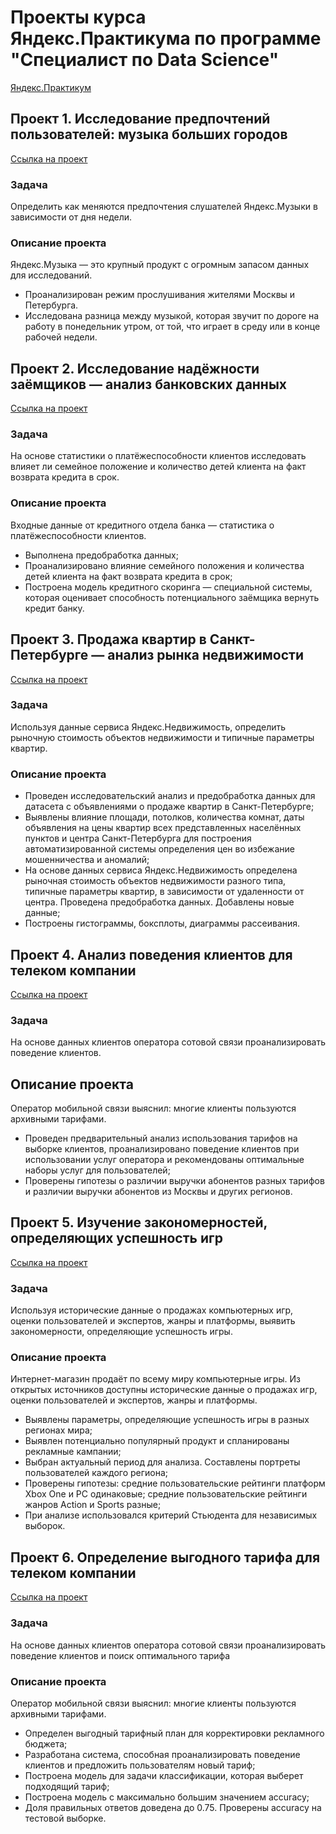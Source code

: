# Проекты курса Яндекс.Практикума по программе "Специалист по Data Science"
[Яндекс.Практикум](https://praktikum.yandex.ru/profile/data-scientist/)

## Проект 1. Исследование предпочтений пользователей: музыка больших городов
[Ссылка на проект](https://github.com/vladimir-ivanov1701/yandex_praktikum_ds_projects/tree/master/Project1_big_cities_music)

### Задача
Определить как меняются предпочтения слушателей Яндекс.Музыки в зависимости от дня недели.

### Описание проекта
Яндекс.Музыка — это крупный продукт с огромным запасом данных для исследований. 
- Проанализирован режим прослушивания жителями Москвы и Петербурга.
- Исследована разница между музыкой, которая звучит по дороге на работу в понедельник утром, от той, что играет в среду или в конце рабочей недели.

## Проект 2. Исследование надёжности заёмщиков — анализ банковских данных
[Ссылка на проект](https://github.com/vladimir-ivanov1701/yandex_praktikum_ds_projects/tree/master/Project2_bank_scoring_model)

### Задача
На основе статистики о платёжеспособности клиентов исследовать влияет ли семейное положение и количество детей клиента на факт возврата кредита в срок.

### Описание проекта
Входные данные от кредитного отдела банка  — статистика о платёжеспособности клиентов. 
- Выполнена предобработка данных;
- Проанализировано влияние семейного положения и количества детей клиента на факт возврата кредита в срок;
- Построена модель кредитного скоринга — специальной системы, которая оценивает способность потенциального заёмщика вернуть кредит банку.

## Проект 3. Продажа квартир в Санкт-Петербурге — анализ рынка недвижимости
[Ссылка на проект](https://github.com/vladimir-ivanov1701/yandex_praktikum_ds_projects/tree/master/Project3_SPb_estate_analysis)
### Задача
Используя данные сервиса Яндекс.Недвижимость, определить рыночную стоимость объектов недвижимости и типичные параметры квартир.

### Описание проекта
- Проведен исследовательский анализ и предобработка данных для датасета с объявлениями о продаже квартир в Санкт-Петербурге;
- Выявлены влияние площади, потолков, количества комнат, даты объявления на цены квартир всех представленных населённых пунктов и центра Санкт-Петербурга для построения автоматизированной системы определения цен во избежание мошенничества и аномалий;
- На основе данных сервиса Яндекс.Недвижимость определена рыночная стоимость объектов недвижимости разного типа, типичные параметры квартир, в зависимости от удаленности от центра. Проведена предобработка данных. Добавлены новые данные;
- Построены гистограммы, боксплоты, диаграммы рассеивания.

## Проект 4. Анализ поведения клиентов для телеком компании
[Ссылка на проект](https://github.com/vladimir-ivanov1701/yandex_praktikum_ds_projects/tree/master/Project4_tariffs_analysis)
### Задача
На основе данных клиентов оператора сотовой связи проанализировать поведение клиентов.

## Описание проекта
Оператор мобильной связи выяснил: многие клиенты пользуются архивными тарифами. 
- Проведен предварительный анализ использования тарифов на выборке клиентов, проанализировано поведение клиентов при использовании услуг оператора и рекомендованы оптимальные наборы услуг для пользователей;
- Проверены гипотезы о различии выручки абонентов разных тарифов и различии выручки абонентов из Москвы и других регионов.

## Проект 5. Изучение закономерностей, определяющих успешность игр
[Ссылка на проект](https://github.com/vladimir-ivanov1701/yandex_praktikum_ds_projects/tree/master/Project5_games_analysis)
### Задача
Используя исторические данные о продажах компьютерных игр, оценки пользователей и экспертов, жанры и платформы, выявить закономерности, определяющие успешность игры.

### Описание проекта
Интернет-магазин продаёт по всему миру компьютерные игры. Из открытых источников доступны исторические данные о продажах игр, оценки пользователей и экспертов, жанры и платформы. 
- Выявлены параметры, определяющие успешность игры в разных регионах мира;
- Выявлен потенциально популярный продукт и спланированы рекламные кампании;
- Выбран актуальный период для анализа. Составлены портреты пользователей каждого региона;
- Проверены гипотезы: средние пользовательские рейтинги платформ Xbox One и PC одинаковые; средние пользовательские рейтинги жанров Action и Sports разные;
- При анализе использовался критерий Стьюдента для независимых выборок.

## Проект 6. Определение выгодного тарифа для телеком компании
[Ссылка на проект](https://github.com/vladimir-ivanov1701/yandex_praktikum_ds_projects/tree/master/Project6_tariffs_forecast)
### Задача
На основе данных клиентов оператора сотовой связи проанализировать поведение клиентов и поиск оптимального тарифа

### Описание проекта
Оператор мобильной связи выяснил: многие клиенты пользуются архивными тарифами. 
- Определен выгодный тарифный план для корректировки рекламного бюджета;
- Разработана система, способная проанализировать поведение клиентов и предложить пользователям новый тариф;
- Построена модель для задачи классификации, которая выберет подходящий тариф;
- Построена модель с максимально большим значением accuracy;
- Доля правильных ответов доведена до 0.75. Проверены accuracy на тестовой выборке.
